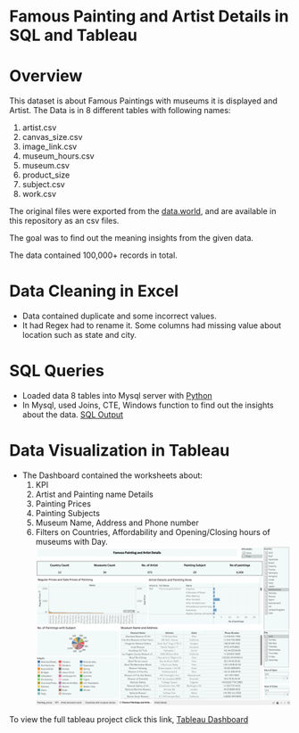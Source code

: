 # Famous Painting and Artist Details in SQL and Tableau

# Overview
This dataset is about Famous Paintings with museums it is displayed and Artist. The Data is in 8 different tables with following names:
1. artist.csv
2. canvas_size.csv
3. image_link.csv
4. museum_hours.csv
5. museum.csv
6. product_size
7. subject.csv
8. work.csv

The original files were exported from the [data.world](https://data.world/atlas-query/paintings), and are available in this repository as an csv files.

The goal was to find out the meaning insights from the given data.

The data contained 100,000+ records in total.

# Data Cleaning in Excel
- Data contained duplicate and some incorrect values.
- It had Regex had to rename it. Some columns had missing value about location such as state and city.

# SQL Queries
- Loaded data 8 tables into Mysql server with [Python](https://github.com/mrunalibharshankar/SQL/blob/70bada1a623d7b7edf0c41cf85bd6b5aae13a018/load_csv_files.py)
- In Mysql, used Joins, CTE, Windows function to find out the insights about the data.
[SQL Output](https://github.com/mrunalibharshankar/SQL/blob/c84d9cc299a8fbfe7432c4ca2fdcb4a2f787eec9/paintings_queries.sql)

# Data Visualization in Tableau
- The Dashboard contained the worksheets about:
   1. KPI
   2. Artist and Painting name Details
   3. Painting Prices
   4. Painting Subjects
   5. Museum Name, Address and Phone number
   6. Filters on Countries, Affordability and Opening/Closing hours of museums with Day.
![Alt Text](https://github.com/mrunalibharshankar/SQL/blob/09680e2e01eabbc5d65a096c64c69e9b5ef686ff/Famous%20Painting%20Viz.png)

To view the full tableau project click this link,
[Tableau Dashboard](https://public.tableau.com/app/profile/mrunali.bharshankar/viz/FamousPaintingandArtistDetailsDashboard1/FamousPaintingsandArtistsDetails)


















